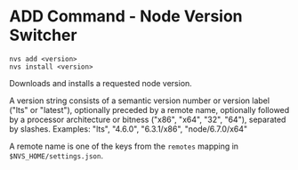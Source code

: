# ADD Command - Node Version Switcher
```
nvs add <version>
nvs install <version>
```
Downloads and installs a requested node version.

A version string consists of a semantic version number or version label ("lts" or "latest"), optionally preceded by a remote name, optionally followed by a processor architecture or bitness ("x86", "x64", "32", "64"), separated by slashes. Examples: "lts", "4.6.0", "6.3.1/x86", "node/6.7.0/x64"

A remote name is one of the keys from the `remotes` mapping in `$NVS_HOME/settings.json`.
